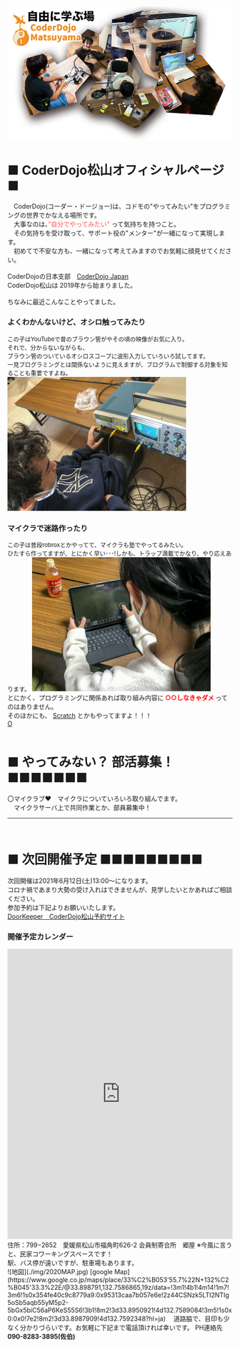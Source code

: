 ![Title image](./img/infomation.png)

# ■ CoderDojo松山オフィシャルページ ■  
　CoderDojo(コーダー・ドージョー)は、コドモの"やってみたい"をプログラミングの世界でかなえる場所です。  
　大事なのは、<font color="#ff5555">”自分でやってみたい"</font> って気持ちを持つこと。  
　その気持ちを受け取って、サポート役の"メンター"が一緒になって実現します。  
　初めてで不安な方も、一緒になって考えてみますのでお気軽に顔見せてください。  <br>
   <br>
   CoderDojoの日本支部　[CoderDojo Japan](https://coderdojo.jp/)  <br>
   CoderDojo松山は 2019年から始まりました。  <br>
  <br>
ちなみに最近こんなことやってました。  <br>  
### よくわかんないけど、オシロ触ってみたり  
<font size="-1">この子はYouTubeで昔のブラウン管がやその頃の映像がお気に入り。<br>それで、分からないながらも、<br>ブラウン管のついているオシロスコープに波形入力していろいろ試してます。<br>一見プログラミングとは関係ないように見えますが、プログラムで制御する対象を知ることも重要ですよね。</font>
<img width="400" src="./img/IMG_0750_m.jpg">
  <br>
### マイクラで迷路作ったり  
<font size="-1">この子は普段robroxとかやってて、マイクラも塾でやってるみたい。<br>ひたすら作ってますが、とにかく早い･･･!しかも、トラップ満載でかなり、やり応えあります。</font>
<img width="400" src="./img/IMG_0751_m.jpg">
  <br>
 とにかく、プログラミングに関係あれば取り組み内容に<font color="red"><b> ○○しなきゃダメ </b></font>ってのはありません。  <br>
 そのほかにも、 [Scratch](https://scratch.mit.edu/) とかもやってますよ！！！  <br>
 [O](minecraft.md)
  <br>
  <br>
# ■ やってみない？ 部活募集！■■■■■■■
〇マイクラブ❤︎　マイクラについていろいろ取り組んでます。<br>
　マイクラサーバ上で共同作業とか、部員募集中！<br>
<hr>
  <br>

# ■ 次回開催予定 ■■■■■■■■■ 
次回開催は2021年6月12日(土)13:00〜になります。  
コロナ禍であまり大勢の受け入れはできませんが、見学したいとかあればご相談ください。  
参加予約は下記よりお願いいたします。  
[DoorKeeper　CoderDojo松山予約サイト](https://coderdojo-matsuyama.doorkeeper.jp/events/123133)  
### 開催予定カレンダー  
<iframe src="https://calendar.google.com/calendar/b/2/embed?height=600&amp;wkst=1&amp;bgcolor=%23ffffff&amp;ctz=Asia%2FTokyo&amp;src=bWF0c3V5YW1hX2VoaW1lLmpwQGNvZGVyZG9qby5jb20&amp;src=YWRkcmVzc2Jvb2sjY29udGFjdHNAZ3JvdXAudi5jYWxlbmRhci5nb29nbGUuY29t&amp;src=amEuamFwYW5lc2UjaG9saWRheUBncm91cC52LmNhbGVuZGFyLmdvb2dsZS5jb20&amp;color=%23039BE5&amp;color=%2333B679&amp;color=%23D50000&amp;showTitle=0&amp;showNav=1&amp;showDate=1&amp;showPrint=0&amp;showTabs=0&amp;showCalendars=0&amp;showTz=1" style="border:none #777" width="100%" height="650" frameborder="0" scrolling="no"></iframe>  
住所：799−2652　愛媛県松山市福角町626-2  
会員制寄合所　郷屋 ※今風に言うと、民家コワーキングスペースです！<br>
駅、バス停が遠いですが、駐車場もあります。<br>
![地図](./img/2020MAP.jpg)  
[google Map](https://www.google.co.jp/maps/place/33%C2%B053'55.7%22N+132%C2%B045'33.3%22E/@33.898791,132.7586865,19z/data=!3m1!4b1!4m14!1m7!3m6!1s0x354fe40c9c8779a9:0x95313caa7b057e6e!2z44CSNzk5LTI2NTIg5oSb5aqb55yM5p2-5bGx5biC56aP6KeS55S6!3b1!8m2!3d33.8950921!4d132.7589084!3m5!1s0x0:0x0!7e2!8m2!3d33.8987909!4d132.7592348?hl=ja)  
　道路脇で、目印も少なく分かりづらいです。お気軽に下記まで電話頂ければ幸いです。  
PH連絡先　<b>090-8283-3895(佐伯)  
